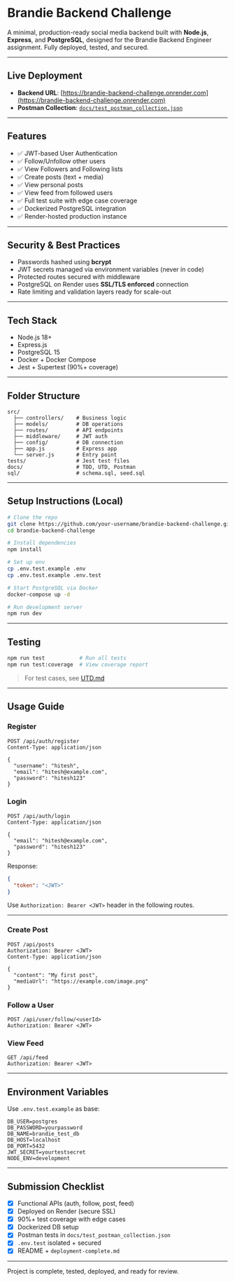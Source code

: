 # Brandie Backend Challenge

A minimal, production-ready social media backend built with **Node.js**, **Express**, and **PostgreSQL**, designed for the Brandie Backend Engineer assignment. Fully deployed, tested, and secured.

---

## Live Deployment

- **Backend URL**: [https://brandie-backend-challenge.onrender.com](https://brandie-backend-challenge.onrender.com)
- **Postman Collection**: [`docs/test_postman_collection.json`](./docs/test_postman_collection.json)

---

## Features

- ✅ JWT-based User Authentication
- ✅ Follow/Unfollow other users
- ✅ View Followers and Following lists
- ✅ Create posts (text + media)
- ✅ View personal posts
- ✅ View feed from followed users
- ✅ Full test suite with edge case coverage
- ✅ Dockerized PostgreSQL integration
- ✅ Render-hosted production instance

---

## Security & Best Practices

- Passwords hashed using **bcrypt**
- JWT secrets managed via environment variables (never in code)
- Protected routes secured with middleware
- PostgreSQL on Render uses **SSL/TLS enforced** connection
- Rate limiting and validation layers ready for scale-out

---

## Tech Stack

- Node.js 18+
- Express.js
- PostgreSQL 15
- Docker + Docker Compose
- Jest + Supertest (90%+ coverage)

---

## Folder Structure

```
src/
  ├── controllers/    # Business logic
  ├── models/         # DB operations
  ├── routes/         # API endpoints
  ├── middleware/     # JWT auth
  ├── config/         # DB connection
  ├── app.js          # Express app
  └── server.js       # Entry point
tests/                # Jest test files
docs/                 # TDD, UTD, Postman
sql/                  # schema.sql, seed.sql
```

---

## Setup Instructions (Local)

```bash
# Clone the repo
git clone https://github.com/your-username/brandie-backend-challenge.git
cd brandie-backend-challenge

# Install dependencies
npm install

# Set up env
cp .env.test.example .env
cp .env.test.example .env.test

# Start PostgreSQL via Docker
docker-compose up -d

# Run development server
npm run dev
```

---

## Testing

```bash
npm run test           # Run all tests
npm run test:coverage  # View coverage report
```

> For test cases, see [UTD.md](./docs/UTD.md)

---

## Usage Guide

### Register

```http
POST /api/auth/register
Content-Type: application/json

{
  "username": "hitesh",
  "email": "hitesh@example.com",
  "password": "hitesh123"
}
```

### Login

```http
POST /api/auth/login
Content-Type: application/json

{
  "email": "hitesh@example.com",
  "password": "hitesh123"
}
```

Response:
```json
{
  "token": "<JWT>"
}
```

Use `Authorization: Bearer <JWT>` header in the following routes.

---

### Create Post

```http
POST /api/posts
Authorization: Bearer <JWT>
Content-Type: application/json

{
  "content": "My first post",
  "mediaUrl": "https://example.com/image.png"
}
```

### Follow a User

```http
POST /api/user/follow/<userId>
Authorization: Bearer <JWT>
```

### View Feed

```http
GET /api/feed
Authorization: Bearer <JWT>
```

---

## Environment Variables

Use `.env.test.example` as base:

```
DB_USER=postgres
DB_PASSWORD=yourpassword
DB_NAME=brandie_test_db
DB_HOST=localhost
DB_PORT=5432
JWT_SECRET=yourtestsecret
NODE_ENV=development
```

---

## Submission Checklist

- [x] Functional APIs (auth, follow, post, feed)
- [x] Deployed on Render (secure SSL)
- [x] 90%+ test coverage with edge cases
- [x] Dockerized DB setup
- [x] Postman tests in `docs/test_postman_collection.json`
- [x] `.env.test` isolated + secured
- [x] README + `deployment-complete.md`

---

Project is complete, tested, deployed, and ready for review.